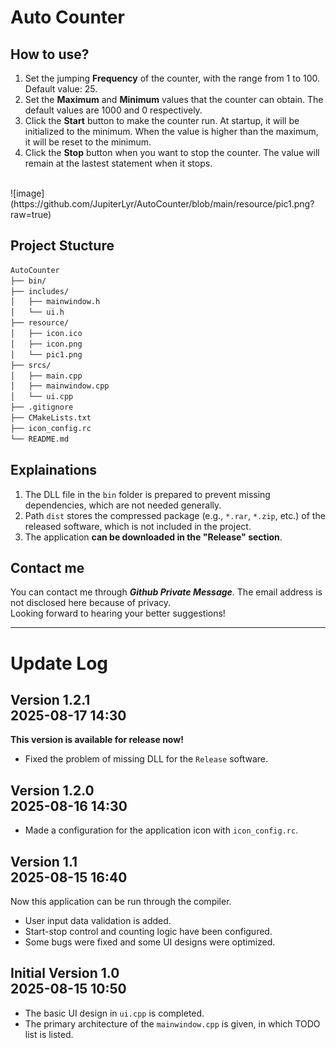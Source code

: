 # Auto Counter
## How to use?
1. Set the jumping **Frequency** of the counter, with the range from 1 to 100. Default value: 25.
2. Set the **Maximum** and **Minimum** values that the counter can obtain. The default values are 1000 and 0 respectively.
3. Click the **Start** button to make the counter run. At startup, it will be initialized to the minimum. When the value is higher than the maximum, it will be reset to the minimum.
4. Click the **Stop** button when you want to stop the counter. The value will remain at the lastest statement when it stops.
</br>
![image](https://github.com/JupiterLyr/AutoCounter/blob/main/resource/pic1.png?raw=true)

## Project Stucture
```txt
AutoCounter
├── bin/
├── includes/
│   ├── mainwindow.h
│   └── ui.h
├── resource/
│   ├── icon.ico
│   ├── icon.png
│   └── pic1.png
├── srcs/
│   ├── main.cpp
│   ├── mainwindow.cpp
│   └── ui.cpp
├── .gitignore
├── CMakeLists.txt
├── icon_config.rc
└── README.md
```

## Explainations
1. The DLL file in the `bin` folder is prepared to prevent missing dependencies, which are not needed generally.
2. Path `dist` stores the compressed package (e.g., `*.rar`, `*.zip`, etc.) of the released software, which is not included in the project.
3. The application **can be downloaded in the "Release" section**.

## Contact me
You can contact me through ***Github Private Message***. The email address is not disclosed here because of privacy.</br>Looking forward to hearing your better suggestions!

---

# Update Log
## Version 1.2.1</br>2025-08-17 14:30
**This version is available for release now!**
+ Fixed the problem of missing DLL for the `Release` software.

## Version 1.2.0</br>2025-08-16 14:30
+ Made a configuration for the application icon with `icon_config.rc`.

## Version 1.1</br>2025-08-15 16:40
Now this application can be run through the compiler.
+ User input data validation is added.
+ Start-stop control and counting logic have been configured.
+ Some bugs were fixed and some UI designs were optimized.

## Initial Version 1.0</br>2025-08-15 10:50
+ The basic UI design in `ui.cpp` is completed.
+ The primary architecture of the `mainwindow.cpp` is given, in which TODO list is listed.
